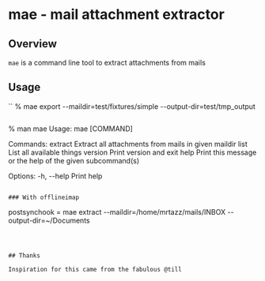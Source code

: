# mae - mail attachment extractor

## Overview

`mae` is a command line tool to extract attachments from mails


## Usage

``
% mae export --maildir=test/fixtures/simple --output-dir=test/tmp_output
```

```
% man mae
Usage: mae [COMMAND]

Commands:
  extract  Extract all attachments from mails in given maildir
  list     List all available things
  version  Print version and exit
  help     Print this message or the help of the given subcommand(s)

Options:
  -h, --help  Print help
```

### With offlineimap

```
postsynchook = mae extract --maildir=/home/mrtazz/mails/INBOX --output-dir=~/Documents
```



## Thanks

Inspiration for this came from the fabulous @till
